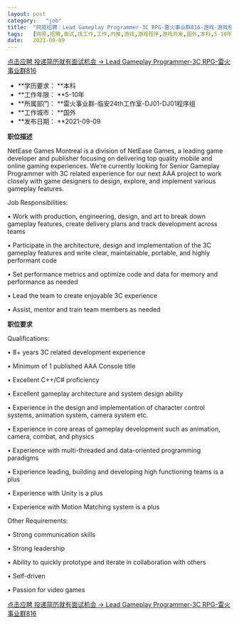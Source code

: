 ```yaml
---
layout:	post
category:	"job"
title:	"网易招聘：Lead Gameplay Programmer-3C RPG-雷火事业群816-游戏-游戏程序-游戏开发-国外本科5-10年"
tags:	[网易,招聘,面试,找工作,工作,内推,游戏,游戏程序,游戏开发,国外,本科,5-10年]
date:	2021-09-09
---
```


[点击应聘 投递简历就有面试机会 ->  Lead Gameplay Programmer-3C RPG-雷火事业群816](http://mobile.bole.netease.com/bole/boleDetail?id=32126&employeeId=346f03c3cda5f04c&key=all)



- **学历要求： **本科
- **工作年限： **5-10年
- **所属部门： **雷火事业群-临安24th工作室-DJ01-DJ01程序组
- **工作城市： **国外
- **发布日期： **2021-09-09



**职位描述**

NetEase Games Montreal is a division of NetEase Games, a leading game developer and publisher focusing on delivering top quality mobile and online gaming experiences. We’re currently looking for Senior Gameplay Programmer with 3C related experience for our next AAA project to work closely with game designers to design, explore, and implement various gameplay features.



Job Responsibilities:

•	Work with production, engineering, design, and art to break down gameplay features, create delivery plans and track development across teams

•	Participate in the architecture, design and implementation of the 3C gameplay features and write clear, maintainable, portable, and highly performant code

•	Set performance metrics and optimize code and data for memory and performance as needed

•	Lead the team to create enjoyable 3C experience

•	Assist, mentor and train team members as needed



**职位要求**

Qualifications:

•	8+ years 3C related development experience

•	Minimum of 1 published AAA Console title

•	Excellent C++/C# proficiency

•	Excellent gameplay architecture and system design ability

•	Experience in the design and implementation of character control systems, animation system, camera system etc.

•	Experience in core areas of gameplay development such as animation, camera, combat, and physics

•	Experience with multi-threaded and data-oriented programming paradigms

•	Experience leading, building and developing high functioning teams is a plus

•	Experience with Unity is a plus

•	Experience with Motion Matching system is a plus



Other Requirements:

•	Strong communication skills

•	Strong leadership

•	Ability to quickly prototype and iterate in collaboration with others

•	Self-driven

•	Passion for video games



[点击应聘 投递简历就有面试机会 ->  Lead Gameplay Programmer-3C RPG-雷火事业群816](http://mobile.bole.netease.com/bole/boleDetail?id=32126&employeeId=346f03c3cda5f04c&key=all)